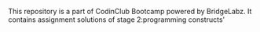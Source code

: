This repository is a part of CodinClub Bootcamp powered by BridgeLabz.
It contains assignment solutions of stage 2:programming constructs'
